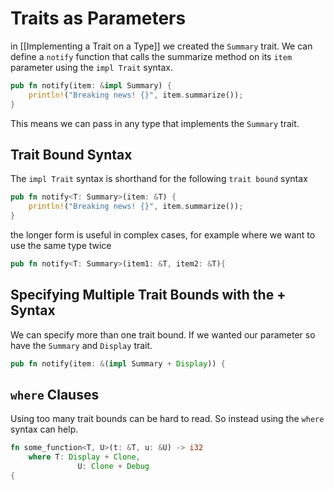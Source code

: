 # Traits as Parameters
in [[Implementing a Trait on a Type]] we created the `Summary` trait. We can define a `notify` function that calls the summarize method on its `item` parameter using the `impl Trait` syntax.
```rust
pub fn notify(item: &impl Summary) {
	println!("Breaking news! {}", item.summarize());
}
```
This means we can pass in any type that implements the `Summary` trait.

## Trait Bound Syntax
The `impl Trait` syntax is shorthand for the following `trait bound` syntax

```rust
pub fn notify<T: Summary>(item: &T) {
	println!("Breaking news! {}", item.summarize());
}
```

the longer form is useful in complex cases, for example where we want to use the same type twice
```rust
pub fn notify<T: Summary>(item1: &T, item2: &T){
```

## Specifying Multiple Trait Bounds with the + Syntax
We can specify more than one trait bound. If we wanted our parameter so have the `Summary` and `Display` trait.
```rust
pub fn notify(item: &(impl Summary + Display)) {
```

## `where` Clauses
Using too many trait bounds can be hard to read. So instead using the `where` syntax can help.
```rust
fn some_function<T, U>(t: &T, u: &U) -> i32 
	where T: Display + Clone,
			   U: Clone + Debug
{
```